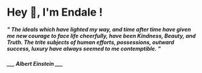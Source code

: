 <h1 title="head"> Hey 👋, I'm Endale !</h1>

**<h5><i>" The ideals which have lighted my way, and time after time have given me new courage to face life cheerfully, have been Kindness, Beauty, and Truth. The trite subjects of human efforts, possessions, outward success, luxury have always seemed to me contemptible. "</i></h5>**

*<b>___ Albert Einstein ___</b>*
